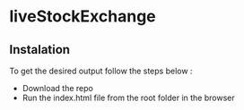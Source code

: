 # liveStockExchange

## Instalation
To get the desired output follow the steps below : 

* Download the repo
* Run the index.html file from the root folder in the browser
